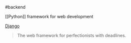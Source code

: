 #backend 

[[Python]] framework for web development

[Django](https://www.djangoproject.com)
> The web framework for perfectionists with deadlines.
